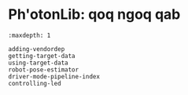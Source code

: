 # Ph'otonLib: qoq ngoq qab

```{toctree}
:maxdepth: 1

adding-vendordep
getting-target-data
using-target-data
robot-pose-estimator
driver-mode-pipeline-index
controlling-led
```
